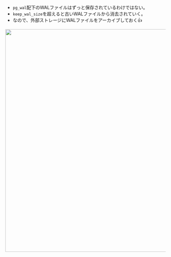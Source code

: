 - `pg_wal`配下のWALファイルはずっと保存されているわけではない。
- `keep_wal_size`を超えると古いWALファイルから消去されていく。
- なので、外部ストレージにWALファイルをアーカイブしておく👍

<img width="700px" src="https://github.com/user-attachments/assets/293c1716-2948-4611-a56b-ab05a26883d9" />
